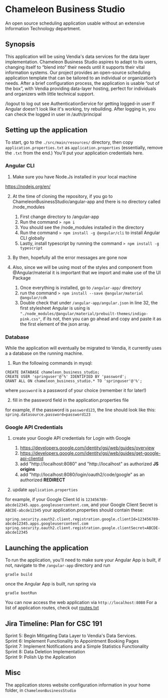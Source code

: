 # Chameleon Business Studio

An open source scheduling application usable without an extensive Information
Technology department.

## Synopsis
This application will be using Vendia's data services for the data layer implementation. Chameleon Business Studio aspires to adapt to its users, changing itself to “blend into” their needs until it supports their vital information systems. Our project provides an open-source scheduling application template that can be tailored to an individual or organization’s needs. After a brief configuration process, the application is usable “out of the box”, with Vendia providing data-layer hosting, perfect for individuals and organizers with little technical support.

/logout to log out
see AuthenticationService for getting logged-in user
If Angular doesn't look like it's working, try rebuilding.
After logging in, you can check the logged in user in /auth/principal


## Setting up the application

To start, go to the ```./src/main/resources/``` directory, then copy 
```application.properties.txt``` as ```application.properties``` (essentially,
remove the `.txt` from the end.) You'll put your application credentials here.

### Angular CLI

1. Make sure you have Node.Js installed in your local machine

https://nodejs.org/en/

2. At the time of cloning the repository, if you go to ChameleonBusinessStudio/angular-app and there is no directory called /node_modules
    
    1. First change directory to /angular-app
    2. Run the command `> npm i`
    3. You should see the /node_modules installed in the directory
    4. Run the command `> npm install -g @angular/cli` to install Angular CLI globally
    5. Lastly, install typescript by running the command `> npm install -g typescript`

3. By then, hopefully all the error messages are gone now

4. Also, since we will be using most of the styles and component from @Angular/material it is important that we import and make use of the UI Package

    1. Once everything is installed, go to `/angular-app/` directory
    2. run the command `> npm install --save @angular/material @angular/cdk`
    3. Double check that under `/angular-app/angular.json` in line 32, the first stylesheet Angular is using is `"./node_modules/@angular/material/prebuilt-themes/indigo-pink.css"`, if its not, then you can go ahead and copy and paste it as the first element of the json array.

### Database

While the application will eventually be migrated to Vendia, it currently uses a
a database on the running machine.

1. Run the following commands in mysql:

```
CREATE DATABASE chameleon_business_studio;
CREATE USER 'springuser'@'%' IDENTIFIED BY 'password';
GRANT ALL ON chameleon_business_studio.* TO 'springuser'@'%';
```

where ```password``` is a password of your choice (remember it for later!)

2. fill in the password field in the application.properties file

for example, if the password is ```password123```, the line should look like 
this: ```spring.datasource.password=password123```


### Google API Credentials

1. create your Google API credentials for Login with Google

    1. https://developers.google.com/identity/gsi/web/guides/overview
    2. https://developers.google.com/identity/gsi/web/guides/get-google-api-clientid
    3. add "http://localhost:8080" and "http://localhost" as authorized **JS origins**
    4. add "http://localhost:8080/login/oauth2/code/google" as an authorized **REDIRECT**

2. update `application.properties`

for example, if your Google Client Id is `123456789-abcde12345.apps.googleusercontent.com`,
and your Google Client Secret is `ABCDE-abcde12345`
your application.properties should contain these:
```    
spring.security.oauth2.client.registration.google.clientId=123456789-abcde12345.apps.googleusercontent.com
spring.security.oauth2.client.registration.google.clientSecret=ABCDE-abcde12345
```


## Launching the application

To run the application, you'll need to make sure your Angular App is built, if
not, navigate to the ```/angular-app``` directory and run

```gradle build```
 
once the Angular App is built, run spring via

```gradle bootRun```

You can now access the web application via ```http://localhost:8080```
For a list of application routes, check out [routes.txt](./docs/routes.txt)

## Jira Timeline: Plan for CSC 191
Sprint 5: Begin Mitigating Data Layer to Vendia's Data Services. </br>
Sprint 6: Implement Functionality to Appointment Booking Pages </br>
Sprint 7: Implement Notifications and a Simple Statistics Functionality </br>
Sprint 8: Data Deletion Implementation </br>
Sprint 9: Polish Up the Application </br>

## Misc

The application stores website configuration information in your home folder, in
```ChameleonBusinessStudio```
